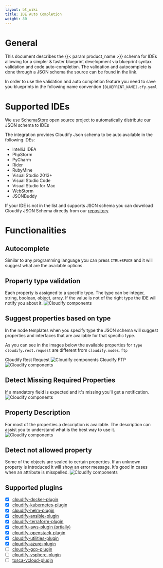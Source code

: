 ```yaml
---
layout: bt_wiki
title: IDE Auto Completion
weight: 80
---
```


# General
This document describes the {{< param product_name >}} schema for IDEs allowing for a simpler & faster blueprint development via blueprint syntax validation and code auto-completion. 
The validation and autocomplete is done through a JSON schema the source can be found in the link.

In order to use the validation and auto completion feature you need to save you blueprints in the following name convention `[BLUEPRINT_NAME].cfy.yaml`

# Supported IDEs
We use [SchemaStore](http://www.schemastore.org/json/) open source project to automatically distribute our JSON schema to IDEs

The integration provides Cloudify Json schema to be auto available in the following IDEs:

- IntelliJ IDEA
- PhpStorm
- PyCharm
- Rider
- RubyMine
- Visual Studio 2013+
- Visual Studio Code
- Visual Studio for Mac
- WebStorm
- JSONBuddy

If your IDE is not in the list and supports JSON schema you can download Cloudify JSON Schema directly from our [repository](https://github.com/cloudify-cosmo/cloudify-dsl-schema)
   
# Functionalities
## Autocomplete
Similar to any programming language you can press `CTRL+SPACE` and it will suggest what are the available options.

## Property type validation
Each property is assigned to a specific type. The type can be integer, string, boolean, object, array. If the value is not of the right type the IDE will notify you about it.
![Cloudify components]( /images/blueprint/ide_autocomplete/wrong_property_type.png )
## Suggest properties based on type
In the node templates when you specify type the JSON schema will suggest properties and interfaces that are available for that specific type.

As you can see in the images below the available properties for `type cloudify.rest.request` are different from `cloudify.nodes.ftp`

Cloudify Rest Request
![Cloudify components]( /images/blueprint/ide_autocomplete/properties_rest_request.png )
Cloudify FTP
![Cloudify components]( /images/blueprint/ide_autocomplete/properties_ftp.png )

## Detect Missing Required Properties
If a mandatory field is expected and it's missing you'll get a notification.
![Cloudify components]( /images/blueprint/ide_autocomplete/property_missing.png )

## Property Description
For most of the properties a description is available. The description can assist you to understand what is the best way to use it.
![Cloudify components]( /images/blueprint/ide_autocomplete/property_description.png )

## Detect not allowed property
Some of the objects are sealed to certain properties. If an unknown property is introduced it will show an error message. It's good in cases when an attribute is misspelled.
![Cloudify components]( /images/blueprint/ide_autocomplete/property_not_allowed.png )
 
## Supported plugins
- [x] [cloudify-docker-plugin](https://github.com/cloudify-cosmo/cloudify-docker-plugin)
- [x] [cloudify-kubernetes-plugin](https://github.com/cloudify-cosmo/cloudify-kubernetes-plugin)
- [x] [cloudify-helm-plugin](https://github.com/cloudify-incubator/cloudify-helm-plugin)
- [x] [cloudify-ansible-plugin](https://github.com/cloudify-cosmo/cloudify-ansible-plugin)
- [x] [cloudify-terraform-plugin](https://github.com/cloudify-cosmo/cloudify-terraform-plugin)
- [x] [cloudifu-aws-plugin (prtially)](https://github.com/cloudify-cosmo/cloudify-aws-plugin)
- [x] [cloudify-openstack-plugin](https://github.com/cloudify-cosmo/cloudify-openstack-plugin)
- [x] [cloudify-utilities-plugin](https://github.com/cloudify-incubator/cloudify-utilities-plugin)
- [x] [cloudify-azure-plugin](https://github.com/cloudify-cosmo/cloudify-azure-plugin)
- [ ] [cloudify-gcp-plugin](https://github.com/cloudify-cosmo/cloudify-gcp-plugin)
- [ ] [cloudify-vsphere-plugin](https://github.com/cloudify-cosmo/cloudify-vsphere-plugin)
- [ ] [tosca-vcloud-plugin](https://github.com/cloudify-cosmo/tosca-vcloud-plugin)
